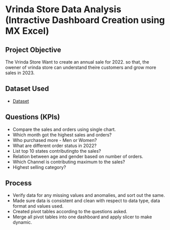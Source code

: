 # Vrinda Store Data Analysis (Intractive Dashboard Creation using MX Excel)
## Project Objective 
The Vrinda Store Want to create an annual sale for 2022. so that, the owener of vrinda store can understand theire customers and grow more sales in 2023.

## Dataset Used
- <a href="https://github.com/patilgirish98/Data-Analysis-Dashboard/blob/main/Vrinda%20Store%20Data%20Analysis.xlsx">Dataset</a>

## Questions (KPIs)
- Compare the sales and orders using single chart.
- Which month got the highest sales and orders?
- Who purchased more - Men or Women?
- What are different order status in 2022?
- List top 10 states contributingto the sales?
- Relation between age and gender based on number of orders.
- Which Channel is contributing maximum to the sales?
- Highest selling category?

## Process
- Verify data for any missing values and anomalies, and sort out the same.
- Made sure data is consistent and clean with respect to data type, data format and values used.
- Created pivot tables according to the questions asked.
- Merge all pivot tables into one dashboard and apply slicer to make dynamic.

